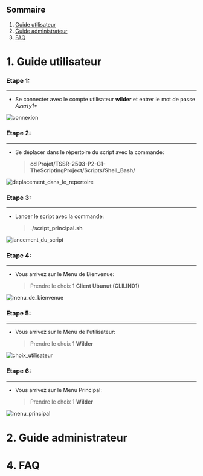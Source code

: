 ## Sommaire

1. [Guide utilisateur](#utilisation-client)
2. [Guide administrateur](#utilisation-admin)
3. [FAQ](#faq)

# 1. Guide utilisateur
<span id="utilisation-client"></span>

### **Etape 1**:  
-------------------  
- Se connecter avec le compte utilisateur **wilder** et entrer le mot de passe _Azerty1*_  

![connexion](https://github.com/user-attachments/assets/844385e6-d8bf-4d49-886d-404fe56e506d)  

### **Etape 2**:  
-------------------  
- Se déplacer dans le répertoire du script avec la commande:  
  > **cd Projet/TSSR-2503-P2-G1-TheScriptingProject/Scripts/Shell_Bash/**  

![deplacement_dans_le_repertoire](https://github.com/user-attachments/assets/2f35e43c-527d-4a36-93c8-120b9b4b779e)  


### **Etape 3**:  
-------------------  
- Lancer le script avec la commande:  
  > **./script_principal.sh**  

![lancement_du_script](https://github.com/user-attachments/assets/7ccd38be-26f0-4474-89f3-4f36a6736ed0)  


### **Etape 4**:  
-------------------  
- Vous arrivez sur le Menu de Bienvenue:  
  > Prendre le choix 1 **Client Ubunut (CLILIN01)**  

![menu_de_bienvenue](https://github.com/user-attachments/assets/d039a669-cc77-4e53-b212-0b89136546eb)  


### **Etape 5**:  
-------------------  
- Vous arrivez sur le Menu de l'utilisateur:  
  > Prendre le choix 1 **Wilder**  

![choix_utilisateur](https://github.com/user-attachments/assets/28652ef2-5148-44a9-a03e-309a7849d394)  


### **Etape 6**:  
-------------------  
- Vous arrivez sur le Menu Principal:  
  > Prendre le choix 1 **Wilder**  

![menu_principal](https://github.com/user-attachments/assets/0bd84707-3fc9-49d2-b4e1-610863a38283)





# 2. Guide administrateur
<span id="utilisation-admin"></span>

# 4. FAQ
<span id="faq"></span>
